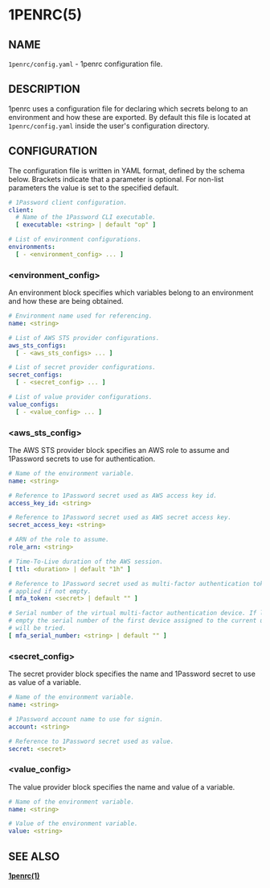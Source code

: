 # 1PENRC(5)

## NAME

`1penrc/config.yaml` - 1penrc configuration file.

## DESCRIPTION

1penrc uses a configuration file for declaring which secrets belong to an environment and how these are exported.
By default this file is located at `1penrc/config.yaml` inside the user's configuration directory.

## CONFIGURATION

The configuration file is written in YAML format, defined by the schema below.
Brackets indicate that a parameter is optional.
For non-list parameters the value is set to the specified default.

```yaml
# 1Password client configuration.
client:
  # Name of the 1Password CLI executable.
  [ executable: <string> | default "op" ]

# List of environment configurations.
environments:
  [ - <environment_config> ... ]
```

### <environment_config>

An environment block specifies which variables belong to an environment
and how these are being obtained.

```yaml
# Environment name used for referencing.
name: <string>

# List of AWS STS provider configurations.
aws_sts_configs:
  [ - <aws_sts_configs> ... ]

# List of secret provider configurations.
secret_configs: 
  [ - <secret_config> ... ]

# List of value provider configurations.
value_configs: 
  [ - <value_config> ... ]
```

### <aws_sts_config>

The AWS STS provider block specifies an AWS role to assume
and 1Password secrets to use for authentication.

```yaml
# Name of the environment variable.
name: <string>

# Reference to 1Password secret used as AWS access key id.
access_key_id: <string>

# Reference to 1Password secret used as AWS secret access key.
secret_access_key: <string>

# ARN of the role to assume.
role_arn: <string>

# Time-To-Live duration of the AWS session. 
[ ttl: <duration> | default "1h" ]

# Reference to 1Password secret used as multi-factor authentication token. Only
# applied if not empty.
[ mfa_token: <secret> | default "" ]

# Serial number of the virtual multi-factor authentication device. If left
# empty the serial number of the first device assigned to the current user
# will be tried.
[ mfa_serial_number: <string> | default "" ]
```

### <secret_config>

The secret provider block specifies the name
and 1Password secret to use as value of a variable.

```yaml
# Name of the environment variable.
name: <string>

# 1Password account name to use for signin.
account: <string>

# Reference to 1Password secret used as value.
secret: <secret>
```

### <value_config>

The value provider block specifies the name and value of a variable.

```yaml
# Name of the environment variable.
name: <string>

# Value of the environment variable.
value: <string>
```

## SEE ALSO

[**1penrc(1)**](./1penrc.1.md)
